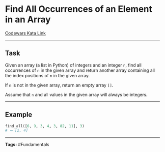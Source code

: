 # Find All Occurrences of an Element in an Array

[Codewars Kata Link](https://www.codewars.com/kata/59a9919107157a45220000e1/python)

---

## Task

Given an array (a list in Python) of integers and an integer `n`, find all occurrences of `n` in the given array and return another array containing all the index positions of `n` in the given array.

If `n` is not in the given array, return an empty array `[]`.

Assume that `n` and all values in the given array will always be integers.

---

## Example

```python
find_all([6, 9, 3, 4, 3, 82, 11], 3)
# ➞ [2, 4]
```

---

**Tags:** #Fundamentals